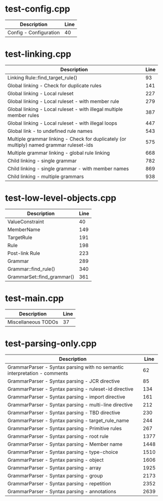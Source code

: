 # test-config.cpp

| Description | Line |
|-------------|------|
| Config - Configuration | 40 |

# test-linking.cpp

| Description | Line |
|-------------|------|
| Linking Rule::find_target_rule() | 93 |
| Global linking - Check for duplicate rules | 141 |
| Global linking - Local ruleset | 227 |
| Global linking - Local ruleset - with member rule | 279 |
| Global linking - Local ruleset - with illegal multiple member rules | 387 |
| Global linking - Local ruleset - with illegal loops | 447 |
| Global link - to undefined rule names | 543 |
| Multiple grammar linking - Check for duplicately (or multiply) named grammar ruleset-ids | 575 |
| Multiple grammar linking - global rule linking | 668 |
| Child linking - single grammar | 782 |
| Child linking - single grammar - with member names | 869 |
| Child linking - multiple grammars | 938 |

# test-low-level-objects.cpp

| Description | Line |
|-------------|------|
| ValueConstraint | 40 |
| MemberName | 149 |
| TargetRule | 191 |
| Rule | 198 |
| Post-link Rule | 223 |
| Grammar | 289 |
| Grammar::find_rule() | 340 |
| GrammarSet::find_grammar() | 361 |

# test-main.cpp

| Description | Line |
|-------------|------|
| Miscellaneous TODOs | 37 |

# test-parsing-only.cpp

| Description | Line |
|-------------|------|
| GrammarParser - Syntax parsing with no semantic interpretation - comments | 62 |
| GrammarParser - Syntax parsing - JCR directive | 85 |
| GrammarParser - Syntax parsing - ruleset-id directive | 134 |
| GrammarParser - Syntax parsing - import directive | 161 |
| GrammarParser - Syntax parsing - multi-line directive | 212 |
| GrammarParser - Syntax parsing - TBD directive | 230 |
| GrammarParser - Syntax parsing - target_rule_name | 244 |
| GrammarParser - Syntax parsing - Primitive rules | 267 |
| GrammarParser - Syntax parsing - root rule | 1377 |
| GrammarParser - Syntax parsing - Member name | 1448 |
| GrammarParser - Syntax parsing - type-choice | 1510 |
| GrammarParser - Syntax parsing - object | 1606 |
| GrammarParser - Syntax parsing - array | 1925 |
| GrammarParser - Syntax parsing - group | 2173 |
| GrammarParser - Syntax parsing - repetition | 2352 |
| GrammarParser - Syntax parsing - annotations | 2639 |
